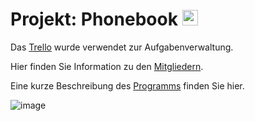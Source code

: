 # Projekt: Phonebook <img src="https://user-images.githubusercontent.com/95867717/199699267-5ed642af-b551-4744-9b41-3cdd068af44c.png" height="25px" />

Das [Trello](https://trello.com/b/zmeQ6Lt5/eckerhuberschickmair ) wurde verwendet zur Aufgabenverwaltung. 

Hier finden Sie Information zu den [Mitgliedern](about_me.md).

Eine kurze Beschreibung des [Programms](info.md) finden Sie hier.

![image](https://user-images.githubusercontent.com/95867717/199699338-5a62fdb7-8e4a-4109-8b66-61c2500af68e.png)

